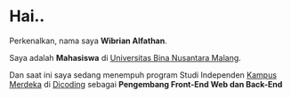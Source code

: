 # Hai..

Perkenalkan, nama saya **Wibrian Alfathan**.

Saya adalah **Mahasiswa** di [Universitas Bina Nusantara Malang](https://binus.ac.id/malang/).

Dan saat ini saya sedang menempuh program Studi Independen [Kampus Merdeka](https://kampusmerdeka.kemdikbud.go.id/) di [Dicoding](https://www.dicoding.com/) sebagai **Pengembang Front-End Web dan Back-End**

<!---
Wibrian/Wibrian is a ✨ special ✨ repository because its `README.md` (this file) appears on your GitHub profile.
You can click the Preview link to take a look at your changes.
--->
